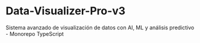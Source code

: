# Data-Visualizer-Pro-v3
Sistema avanzado de visualización de datos con AI, ML y análisis predictivo - Monorepo TypeScript
